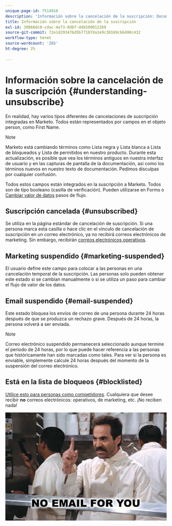 ```yaml
---
unique-page-id: 7514918
description: 'Información sobre la cancelación de la suscripción: Documentos de Marketo: Documentación del producto'
title: Información sobre la cancelación de la suscripción
exl-id: 30866dc0-cdac-4e73-8dbf-d4b509012269
source-git-commit: 72e1d29347bd5b77107da1e9c30169cb6490c432
workflow-type: tm+mt
source-wordcount: '265'
ht-degree: 2%

---
```


# Información sobre la cancelación de la suscripción {#understanding-unsubscribe}

En realidad, hay varios tipos diferentes de cancelaciones de suscripción integradas en Marketo. Todos están representados por campos en el objeto person, como First Name.

>[!NOTE]
>
>Marketo está cambiando términos como Lista negra y Lista blanca a Lista de bloqueados y Lista de permitidos en nuestro producto. Durante esta actualización, es posible que vea los términos antiguos en nuestra interfaz de usuario y en las capturas de pantalla de la documentación, así como los términos nuevos en nuestro texto de documentación. Pedimos disculpas por cualquier confusión.

Todos estos campos están integrados en la suscripción a Marketo. Todos son de tipo booleano (casilla de verificación). Pueden utilizarse en Forms o [Cambiar valor de datos](/help/marketo/product-docs/core-marketo-concepts/smart-campaigns/flow-actions/change-data-value.md) pasos de flujo.

## Suscripción cancelada {#unsubscribed}

Se utiliza en la página estándar de cancelación de suscripción. Si una persona marca esta casilla o hace clic en el vínculo de cancelación de suscripción en un correo electrónico, ya no recibirá correos electrónicos de marketing. Sin embargo, recibirán [correos electrónicos operativos](/help/marketo/product-docs/email-marketing/general/functions-in-the-editor/make-an-email-operational.md).

## Marketing suspendido {#marketing-suspended}

El usuario define este campo para colocar a las personas en una cancelación temporal de la suscripción. Las personas solo pueden obtener este estado si se cambian manualmente o si se utiliza un paso para cambiar el flujo de valor de los datos.

## Email suspendido {#email-suspended}

Este estado bloquea los envíos de correo de una persona durante 24 horas después de que se produzca un rechazo grave. Después de 24 horas, la persona volverá a ser enviada.

>[!NOTE]
>
>Correo electrónico suspendido permanecerá seleccionado aunque termine el periodo de 24 horas, por lo que puede hacer referencia a las personas que históricamente han sido marcadas como tales. Para ver si la persona es enviable, simplemente calcule 24 horas después del momento de la suspensión del correo electrónico.

## Está en la lista de bloqueos {#blocklisted}

[Utilice esto para personas como competidores](/help/marketo/product-docs/core-marketo-concepts/smart-lists-and-static-lists/managing-people-in-smart-lists/add-person-to-blocklist.md). Cualquiera que desee recibir **no** correos electrónicos: operativos, de marketing, etc. ¡No reciben nada!

![](assets/image2015-5-18-12-3a6-3a40.png)
